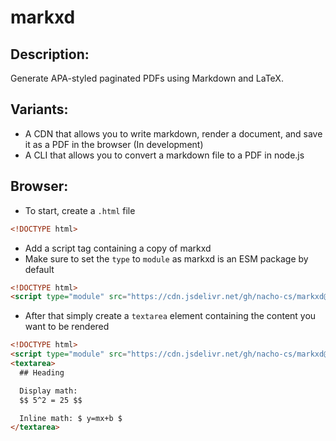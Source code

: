 # markxd

## Description:

Generate APA-styled paginated PDFs using Markdown and LaTeX.

## Variants:

- A CDN that allows you to write markdown, render a document, and save it as a PDF in the browser (In development)
- A CLI that allows you to convert a markdown file to a PDF in node.js

## Browser:

- To start, create a `.html` file

```html
<!DOCTYPE html>
```

- Add a script tag containing a copy of markxd
- Make sure to set the `type` to `module` as markxd is an ESM package by default

```html
<!DOCTYPE html>
<script type="module" src="https://cdn.jsdelivr.net/gh/nacho-cs/markxd@main/markxd.min.js"></script>
```

- After that simply create a `textarea` element containing the content you want to be rendered

```html
<!DOCTYPE html>
<script type="module" src="https://cdn.jsdelivr.net/gh/nacho-cs/markxd@main/markxd.min.js"></script>
<textarea>
  ## Heading

  Display math:
  $$ 5^2 = 25 $$

  Inline math: $ y=mx+b $
</textarea>
```


